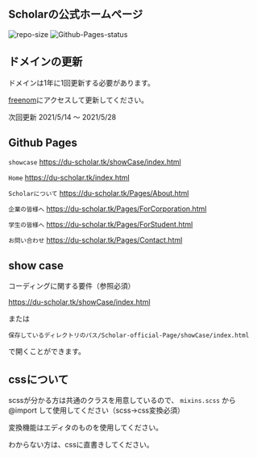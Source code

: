 ## Scholarの公式ホームページ

![repo-size](https://img.shields.io/github/repo-size/DU-Scholar/Scholar-official-Page)
![Github-Pages-status](https://img.shields.io/github/deployments/DU-Scholar/Scholar-official-Page/github-pages?label=Github-Pages)

## ドメインの更新

ドメインは1年に1回更新する必要があります。

[freenom](https://www.freenom.com/ja/index.html)にアクセスして更新してください。

次回更新 2021/5/14 〜 2021/5/28

## Github Pages

`showcase`  https://du-scholar.tk/showCase/index.html

`Home`  https://du-scholar.tk/index.html

`Scholarについて`  https://du-scholar.tk/Pages/About.html

`企業の皆様へ`  https://du-scholar.tk/Pages/ForCorporation.html

`学生の皆様へ`  https://du-scholar.tk/Pages/ForStudent.html

`お問い合わせ`  https://du-scholar.tk/Pages/Contact.html


## show case

コーディングに関する要件（参照必須）

https://du-scholar.tk/showCase/index.html

または

`保存しているディレクトリのパス/Scholar-official-Page/showCase/index.html`

で開くことができます。

## cssについて

scssが分かる方は共通のクラスを用意しているので、 `mixins.scss` から @import して使用してください（scss→css変換必須）

変換機能はエディタのものを使用してください。

わからない方は、cssに直書きしてください。
